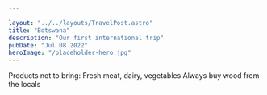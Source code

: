 ```yaml
---

layout: "../../layouts/TravelPost.astro"
title: "Botswana"
description: "Our first international trip"
pubDate: "Jul 08 2022"
heroImage: "/placeholder-hero.jpg"
---
```


Products not to bring:
Fresh meat, dairy, vegetables 
Always buy wood from the locals


